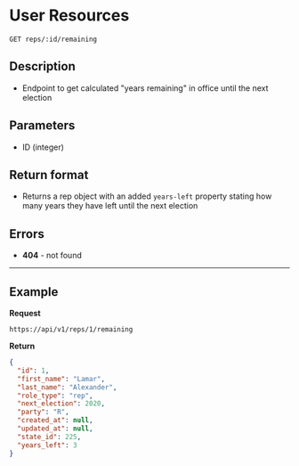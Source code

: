 
# User Resources

    GET reps/:id/remaining

## Description
* Endpoint to get calculated "years remaining" in office until the next election

## Parameters
* ID (integer)

## Return format
* Returns a rep object with an added `years-left` property stating how many years they have left until the next election


## Errors
* **404** - not found

***

## Example
**Request**

    https://api/v1/reps/1/remaining

**Return**
``` json
{
  "id": 1,
  "first_name": "Lamar",
  "last_name": "Alexander",
  "role_type": "rep",
  "next_election": 2020,
  "party": "R",
  "created_at": null,
  "updated_at": null,
  "state_id": 225,
  "years_left": 3
}
```
